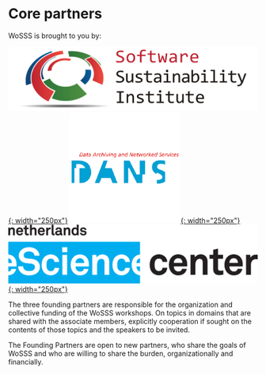 # Core partners
WoSSS is brought to you by:

[![SSI](/assets/img/SSILogo4Citations.png){: width="250px"}](https://www.software.ac.uk/)
[![DANS](/assets/img/dans_logo.png){: width="250px"}](https://dans.knaw.nl/en)
[![eScience center](/assets/img/ESCIENCE_logo_C_nl_cyanblack.png){: width="250px"}](https://www.esciencecenter.nl/)

The three founding partners are responsible for the organization and collective funding of the WoSSS workshops. On topics in domains that are shared with the associate members, explicitly cooperation if sought on the contents of those topics and the speakers to be invited.

The Founding Partners are open to new partners, who share the goals of WoSSS and who are willing to share the burden, organizationally and financially.
